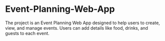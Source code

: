 # Event-Planning-Web-App
The project is an Event Planning Web App designed to help users to create, view, and manage events. Users can add details like food, drinks, and guests to each event.
